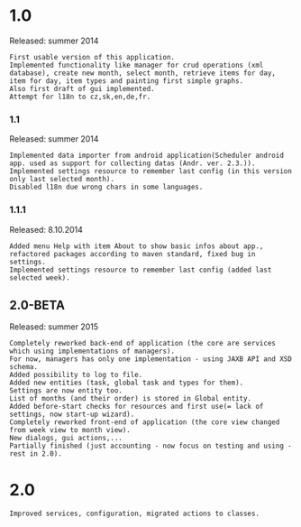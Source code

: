 # 1.0 
Released: summer 2014  
    
    First usable version of this application. 
    Implemented functionality like manager for crud operations (xml database), create new month, select month, retrieve items for day, item for day, item types and painting first simple graphs.
    Also first draft of gui implemented. 
    Attempt for l18n to cz,sk,en,de,fr.
    
### 1.1
Released: summer 2014 

    Implemented data importer from android application(Scheduler android app. used as support for collecting datas (Andr. ver. 2.3.)). 
    Implemented settings resource to remember last config (in this version only last selected month). 
    Disabled l18n due wrong chars in some languages.
    
### 1.1.1
Released: 8.10.2014
    
    Added menu Help with item About to show basic infos about app., refactored packages according to maven standard, fixed bug in settings. 
    Implemented settings resource to remember last config (added last selected week).
    
## 2.0-BETA
Released: summer 2015

    Completely reworked back-end of application (the core are services which using implementations of managers). 
    For now, managers has only one implementation - using JAXB API and XSD schema. 
    Added possibility to log to file.
    Added new entities (task, global task and types for them). 
    Settings are now entity too. 
    List of months (and their order) is stored in Global entity. 
    Added before-start checks for resources and first use(= lack of settings, now start-up wizard). 
    Completely reworked front-end of application (the core view changed from week view to month view). 
    New dialogs, gui actions,...
    Partially finished (just accounting - now focus on testing and using - rest in 2.0).
    
# 2.0
    Improved services, configuration, migrated actions to classes. 